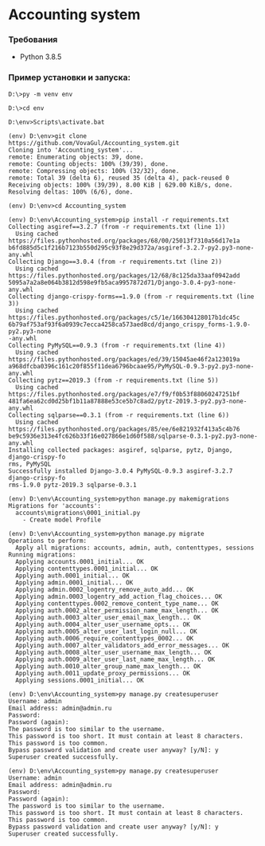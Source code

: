 
# Accounting system

### Требования
* Python 3.8.5


### Пример установки и запуска:

    D:\>py -m venv env
    
    D:\>cd env
    
    D:\env>Scripts\activate.bat
    
    (env) D:\env>git clone https://github.com/VovaGul/Accounting_system.git
    Cloning into 'Accounting_system'...
    remote: Enumerating objects: 39, done.
    remote: Counting objects: 100% (39/39), done.
    remote: Compressing objects: 100% (32/32), done.
    remote: Total 39 (delta 6), reused 35 (delta 4), pack-reused 0
    Receiving objects: 100% (39/39), 8.00 KiB | 629.00 KiB/s, done.
    Resolving deltas: 100% (6/6), done.
    
    (env) D:\env>cd Accounting_system
    
    (env) D:\env\Accounting_system>pip install -r requirements.txt
    Collecting asgiref==3.2.7 (from -r requirements.txt (line 1))
      Using cached https://files.pythonhosted.org/packages/68/00/25013f7310a56d17e1a
    b6fd885d5c1f216b7123b550d295c93f8e29d372a/asgiref-3.2.7-py2.py3-none-any.whl
    Collecting Django==3.0.4 (from -r requirements.txt (line 2))
      Using cached https://files.pythonhosted.org/packages/12/68/8c125da33aaf0942add
    5095a7a2a8e064b3812d598e9fb5aca9957872d71/Django-3.0.4-py3-none-any.whl
    Collecting django-crispy-forms==1.9.0 (from -r requirements.txt (line 3))
      Using cached https://files.pythonhosted.org/packages/c5/1e/166304128017b1dc45c
    6b79af753af93f6a0939c7ecca4258ca573aed8cd/django_crispy_forms-1.9.0-py2.py3-none
    -any.whl
    Collecting PyMySQL==0.9.3 (from -r requirements.txt (line 4))
      Using cached https://files.pythonhosted.org/packages/ed/39/15045ae46f2a123019a
    a968dfcba0396c161c20f855f11dea6796bcaae95/PyMySQL-0.9.3-py2.py3-none-any.whl
    Collecting pytz==2019.3 (from -r requirements.txt (line 5))
      Using cached https://files.pythonhosted.org/packages/e7/f9/f0b53f88060247251bf
    481fa6ea62cd0d25bf1b11a87888e53ce5b7c8ad2/pytz-2019.3-py2.py3-none-any.whl
    Collecting sqlparse==0.3.1 (from -r requirements.txt (line 6))
      Using cached https://files.pythonhosted.org/packages/85/ee/6e821932f413a5c4b76
    be9c5936e313e4fc626b33f16e027866e1d60f588/sqlparse-0.3.1-py2.py3-none-any.whl
    Installing collected packages: asgiref, sqlparse, pytz, Django, django-crispy-fo
    rms, PyMySQL
    Successfully installed Django-3.0.4 PyMySQL-0.9.3 asgiref-3.2.7 django-crispy-fo
    rms-1.9.0 pytz-2019.3 sqlparse-0.3.1
    
    (env) D:\env\Accounting_system>python manage.py makemigrations
    Migrations for 'accounts':
      accounts\migrations\0001_initial.py
        - Create model Profile
    
    (env) D:\env\Accounting_system>python manage.py migrate
    Operations to perform:
      Apply all migrations: accounts, admin, auth, contenttypes, sessions
    Running migrations:
      Applying accounts.0001_initial... OK
      Applying contenttypes.0001_initial... OK
      Applying auth.0001_initial... OK
      Applying admin.0001_initial... OK
      Applying admin.0002_logentry_remove_auto_add... OK
      Applying admin.0003_logentry_add_action_flag_choices... OK
      Applying contenttypes.0002_remove_content_type_name... OK
      Applying auth.0002_alter_permission_name_max_length... OK
      Applying auth.0003_alter_user_email_max_length... OK
      Applying auth.0004_alter_user_username_opts... OK
      Applying auth.0005_alter_user_last_login_null... OK
      Applying auth.0006_require_contenttypes_0002... OK
      Applying auth.0007_alter_validators_add_error_messages... OK
      Applying auth.0008_alter_user_username_max_length... OK
      Applying auth.0009_alter_user_last_name_max_length... OK
      Applying auth.0010_alter_group_name_max_length... OK
      Applying auth.0011_update_proxy_permissions... OK
      Applying sessions.0001_initial... OK
    
    (env) D:\env\Accounting_system>py manage.py createsuperuser
    Username: admin
    Email address: admin@admin.ru
    Password:
    Password (again):
    The password is too similar to the username.
    This password is too short. It must contain at least 8 characters.
    This password is too common.
    Bypass password validation and create user anyway? [y/N]: y
    Superuser created successfully.
    
    (env) D:\env\Accounting_system>py manage.py createsuperuser
    Username: admin
    Email address: admin@admin.ru
    Password:
    Password (again):
    The password is too similar to the username.
    This password is too short. It must contain at least 8 characters.
    This password is too common.
    Bypass password validation and create user anyway? [y/N]: y
    Superuser created successfully.